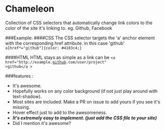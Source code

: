 Chameleon
=========

Collection of CSS selectors that automatically change link colors to the color of the site it's linking to. eg. Github, Facebook

###Example:
####CSS
The CSS selector targets the 'a' anchor element with the corresponding href attribute. in this case 'github'
<code>a[href*="github"]{color: #4183c4;}</code>

####HTML
HTML stays as simple as a link can be
<code>&#60;a href="http://example.<ins>github</ins>.com/user/project" &#62;github&#60;/a &#62;</code>

###features :
* It's awesome.
* Hopefully works on any color background (if not just play around with text-shadow).
* Most sites are included. Make a PR on issue to add yours if you see it's missing.
* Hover effect just to add to the awesomeness.
* ***It's extremely easy to implement. (just add the CSS file to your site)***
* Did I mention it's awesome?
